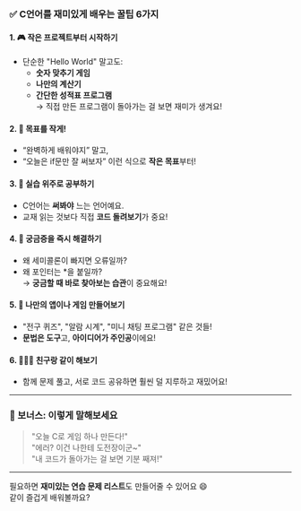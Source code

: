 ### ✅ C언어를 재미있게 배우는 꿀팁 6가지

#### 1. 🎮 **작은 프로젝트부터 시작하기**
- 단순한 "Hello World" 말고도:
  - **숫자 맞추기 게임**
  - **나만의 계산기**
  - **간단한 성적표 프로그램**  
  → 직접 만든 프로그램이 돌아가는 걸 보면 재미가 생겨요!

#### 2. 🎯 **목표를 작게!**
- “완벽하게 배워야지” 말고,
- “오늘은 if문만 잘 써보자” 이런 식으로 **작은 목표**부터!

#### 3. 🧩 **실습 위주로 공부하기**
- C언어는 **써봐야** 느는 언어예요.  
- 교재 읽는 것보다 직접 **코드 돌려보기**가 중요!

#### 4. 🧠 **궁금증을 즉시 해결하기**
- 왜 세미콜론이 빠지면 오류일까?  
- 왜 포인터는 *을 붙일까?  
→ **궁금할 때 바로 찾아보는 습관**이 중요해요!

#### 5. 🤖 **나만의 앱이나 게임 만들어보기**
- "전구 퀴즈", "알람 시계", "미니 채팅 프로그램" 같은 것들!
- **문법은 도구**고, **아이디어가 주인공**이에요!

#### 6. 🧑‍🤝‍🧑 **친구랑 같이 해보기**
- 함께 문제 풀고, 서로 코드 공유하면 훨씬 덜 지루하고 재밌어요!

---

### 🔁 보너스: 이렇게 말해보세요
> "오늘 C로 게임 하나 만든다!"  
> "에러? 이건 나한테 도전장이군~"  
> "내 코드가 돌아가는 걸 보면 기분 째져!"

---

필요하면 **재미있는 연습 문제 리스트**도 만들어줄 수 있어요 😄  
같이 즐겁게 배워볼까요?
